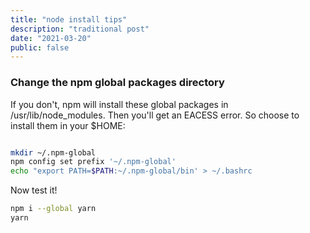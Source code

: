 ```yaml
---
title: "node install tips"
description: "traditional post"
date: "2021-03-20"
public: false
---
```


### Change the npm global packages directory

If you don't, npm will install these global packages in /usr/lib/node_modules.
Then you'll get an EACESS error.
So choose to install them in your $HOME:

```bash

mkdir ~/.npm-global
npm config set prefix '~/.npm-global'
echo "export PATH=$PATH:~/.npm-global/bin' > ~/.bashrc

```

Now test it!

```bash
npm i --global yarn
yarn
```